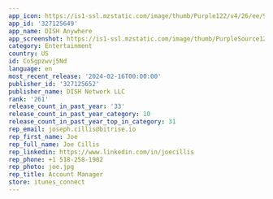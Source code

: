 ```yaml
---
app_icon: https://is1-ssl.mzstatic.com/image/thumb/Purple122/v4/26/ee/91/26ee91e3-c4f5-f9c9-41e6-a50d4b345745/AppIcon-0-0-1x_U007emarketing-0-7-0-0-85-220.png/1024x1024bb.png
app_id: '327125649'
app_name: DISH Anywhere
app_screenshot: https://is1-ssl.mzstatic.com/image/thumb/PurpleSource125/v4/6c/18/0a/6c180a86-df31-01d4-9fec-551dc9b2739d/5d3bddf6-c104-47e8-aade-fbf7cea91b83_iPhone-6.5-1242x2688-Home.png/1242x2688bb.png
category: Entertainment
country: US
id: CoSgpzwvj5Nd
language: en
most_recent_release: '2024-02-16T00:00:00'
publisher_id: '327125652'
publisher_name: DISH Network LLC
rank: '261'
release_count_in_past_year: '33'
release_count_in_past_year_category: 10
release_count_in_past_year_top_in_category: 31
rep_email: joseph.cillis@bitrise.io
rep_first_name: Joe
rep_full_name: Joe Cillis
rep_linkedin: https://www.linkedin.com/in/joecillis
rep_phone: +1 518-258-1902
rep_photo: joe.jpg
rep_title: Account Manager
store: itunes_connect
---
```

